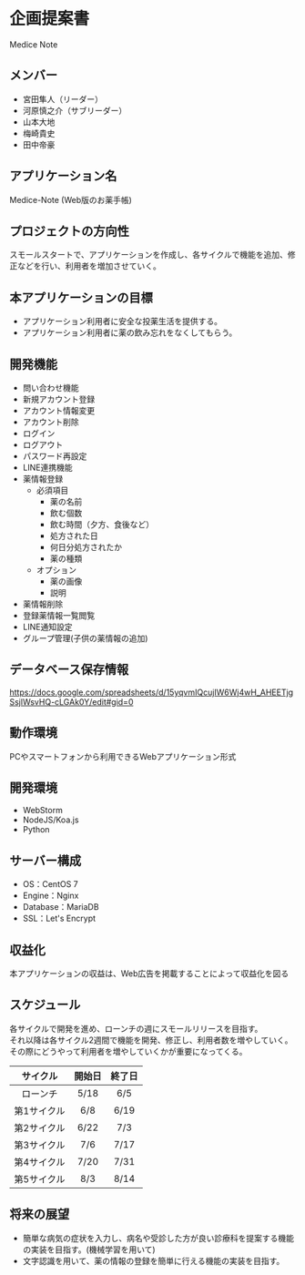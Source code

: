 # 企画提案書
Medice Note
## メンバー
* 宮田隼人（リーダー）  
* 河原慎之介（サブリーダー）
* 山本大地  
* 梅崎貴史  
* 田中帝豪  

## アプリケーション名
Medice-Note (Web版のお薬手帳)
## プロジェクトの方向性
スモールスタートで、アプリケーションを作成し、各サイクルで機能を追加、修正などを行い、利用者を増加させていく。
## 本アプリケーションの目標
* アプリケーション利用者に安全な投薬生活を提供する。
* アプリケーション利用者に薬の飲み忘れをなくしてもらう。
## 開発機能
* 問い合わせ機能
* 新規アカウント登録
* アカウント情報変更
* アカウント削除
* ログイン
* ログアウト
* パスワード再設定
* LINE連携機能 
* 薬情報登録
    * 必須項目
        * 薬の名前
        * 飲む個数
        * 飲む時間（夕方、食後など）
        * 処方された日
        * 何日分処方されたか
        * 薬の種類
    * オプション
        * 薬の画像
        * 説明
* 薬情報削除
* 登録薬情報一覧閲覧
* LINE通知設定 
* グループ管理(子供の薬情報の追加) 
## データベース保存情報
<https://docs.google.com/spreadsheets/d/15yqvmIQcujIW6Wj4wH_AHEETjgSsjlWsvHQ-cLGAk0Y/edit#gid=0>
## 動作環境
PCやスマートフォンから利用できるWebアプリケーション形式
## 開発環境
* WebStorm
* NodeJS/Koa.js
* Python
## サーバー構成
* OS：CentOS 7
* Engine：Nginx
* Database：MariaDB
* SSL：Let's Encrypt
## 収益化
本アプリケーションの収益は、Web広告を掲載することによって収益化を図る
## スケジュール
各サイクルで開発を進め、ローンチの週にスモールリリースを目指す。  
それ以降は各サイクル2週間で機能を開発、修正し、利用者数を増やしていく。  
その際にどうやって利用者を増やしていくかが重要になってくる。  

| サイクル | 開始日 | 終了日 |
|:-----------:|:------------:|:------------:|
| ローンチ       |        5/18 |     6/5     |
| 第1サイクル     |      6/8 |    6/19    |
| 第2サイクル       |        6/22 |     7/3     |
| 第3サイクル         |          7/6 |      7/17      |
| 第4サイクル       |       7/20 |    7/31    |
| 第5サイクル    |     8/3 |   8/14    |

## 将来の展望
* 簡単な病気の症状を入力し、病名や受診した方が良い診療科を提案する機能の実装を目指す。(機械学習を用いて)
* 文字認識を用いて、薬の情報の登録を簡単に行える機能の実装を目指す。